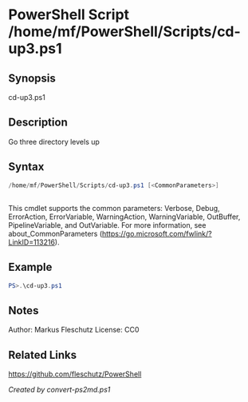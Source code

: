 # PowerShell Script /home/mf/PowerShell/Scripts/cd-up3.ps1

## Synopsis
cd-up3.ps1

## Description
Go three directory levels up

## Syntax
```powershell
/home/mf/PowerShell/Scripts/cd-up3.ps1 [<CommonParameters>]
```
## <CommonParameters>
This cmdlet supports the common parameters: Verbose, Debug, ErrorAction, ErrorVariable, WarningAction, WarningVariable, OutBuffer, PipelineVariable, and OutVariable. For more information, see about_CommonParameters (https://go.microsoft.com/fwlink/?LinkID=113216).

## Example
```powershell
PS>.\cd-up3.ps1
```


## Notes
Author:  Markus Fleschutz
License: CC0

## Related Links
https://github.com/fleschutz/PowerShell

*Created by convert-ps2md.ps1*
